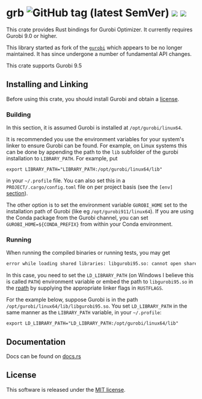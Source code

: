# grb ![GitHub tag (latest SemVer)](https://img.shields.io/github/v/tag/ykrist/rust-grb?sort=semver) ![](https://img.shields.io/crates/v/grb.svg) ![](https://img.shields.io/docsrs/grb)

This crate provides Rust bindings for Gurobi Optimizer.  It currently requires Gurobi 9.0 or higher.

This library started as fork of the [`gurobi`](https://github.com/ubnt-intrepid/rust-gurobi) which appears to be no longer maintained.  It has since undergone a number of fundamental API changes.

This crate supports Gurobi 9.5

## Installing and Linking

Before using this crate, you should install Gurobi and obtain a [license](http://www.gurobi.com/downloads/licenses/license-center).

### Building
In this section, it is assumed Gurobi is installed at `/opt/gurobi/linux64`.

It is recommended you use the environment variables for your system's linker to ensure Gurobi can be found.
For example, on Linux systems this can be done by appending the path to the `lib` subfolder of the gurobi installation to `LIBRARY_PATH`.   For example, put

```base
export LIBRARY_PATH="LIBRARY_PATH:/opt/gurobi/linux64/lib"
```

in your `~/.profile` file.  You can also set this in a `PROJECT/.cargo/config.toml` file on per project basis (see the `[env]` [section](https://doc.rust-lang.org/cargo/reference/config.html)).

The other option is to set the environment variable `GUROBI_HOME` set to the installation path of Gurobi
(like eg `/opt/gurobi911/linux64`).  If you are using the Conda package from the Gurobi channel, you can set `GUROBI_HOME=${CONDA_PREFIX}` from within your Conda environment.

### Running
When running the compiled binaries or running tests, you may get
```bash
error while loading shared libraries: libgurobi95.so: cannot open shared object file: No such file or directory
```
In this case, you need to set the `LD_LIBRARY_PATH` (on Windows I believe this is called `PATH`) environment variable or embed the path to `libgurobi95.so` in the [rpath](https://en.wikipedia.org/wiki/Rpath) by supplying the appropriate linker flags in `RUSTFLAGS`.

For the example below, suppose Gurobi is in the path `/opt/gurobi/linux64/lib/libgurobi95.so`.  You set `LD_LIBRARY_PATH` in the same manner as the `LIBRARY_PATH` variable, in your `~/.profile`:

```base
export LD_LIBRARY_PATH="LD_LIBRARY_PATH:/opt/gurobi/linux64/lib"
```

## Documentation
Docs can be found on [docs.rs](https://docs.rs/grb/)

## License
This software is released under the [MIT license](LICENSE).
